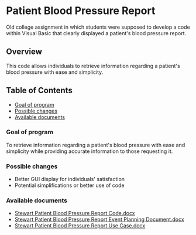 # Patient Blood Pressure Report
Old college assignment in which students were supposed to develop a code within Visual Basic that clearly displayed a patient's blood pressure report.

## Overview
This code allows individuals to retrieve information regarding a patient's blood pressure with ease and simplicity.

## Table of Contents
- [Goal of program](https://github.com/olste2/pbp-report-vscode/blob/master/README.md#goal-of-program)
- [Possible changes](https://github.com/olste2/pbp-report-vscode/blob/master/README.md#possible-changes)
- [Available documents](https://github.com/olste2/pbp-report-vscode/blob/master/README.md#available-documents)

### Goal of program
To retrieve information regarding a patient's blood pressure with ease and simplicity while providing accurate information to those requesting it.

### Possible changes
- Better GUI display for individuals' satisfaction
- Potential simplifications or better use of code

### Available documents
- [Stewart Patient Blood Pressure Report Code.docx](https://github.com/olste2/pbp-report-vscode/blob/master/Stewart%20Patient%20Blood%20Pressure%20Report%20Code.docx)
- [Stewart Patient Blood Pressure Report Event Planning Document.docx](https://github.com/olste2/pbp-report-vscode/blob/master/Stewart%20Patient%20Blood%20Pressure%20Report%20Event%20Planning%20Document.docx)
- [Stewart Patient Blood Pressure Report Use Case.docx](https://github.com/olste2/pbp-report-vscode/blob/master/Stewart%20Patient%20Blood%20Pressure%20Report%20Use%20Case.docx)
